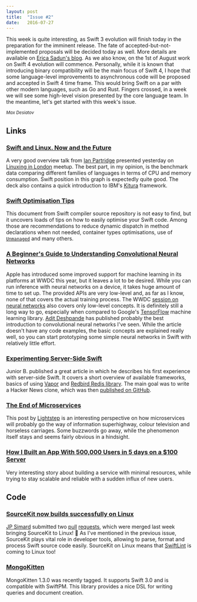 ```yaml
---
layout: post
title:  "Issue #2"
date:   2016-07-27
---
```


This week is quite interesting, as Swift 3 evolution will
finish today in the preparation for the imminent release.
The fate of accepted-but-not-implemented proposals will be decided today as well.
More details are available on [Erica Sadun's blog](http://ericasadun.com/2016/07/15/announcement-swift-3-endgame/).
As we also know, on the 1st of August work on Swift 4 evolution will commence. Personally, while
it is known that introducing binary compatibility will be the main focus of Swift 4, I hope that some
language-level improvements to asynchronous code will be proposed and accepted
in Swift 4 time frame. This would bring Swift on a par with other modern languages,
such as Go and Rust. Fingers crossed, in a week we will see some high-level vision presented by the
core language team. In the meantime, let's get started with this week's issue.

<small><i>Max Desiatov</i></small>

## Links

### [Swift and Linux. Now and the Future](https://speakerdeck.com/ianpartridge/swift-and-linux-now-and-the-future)

A very good overview talk from [Ian Partridge](https://twitter.com/alfa)
presented yesterday on [Linuxing in London](http://www.meetup.com/Linuxing-In-London/)
meetup. The best part, in my opinion, is the benchmark data comparing different
families of languages in terms of CPU and memory consumption. Swift position in
this graph is expectedly quite good. The deck also contains a quick introduction
to IBM's [Kitura](https://github.com/IBM-Swift/Kitura) framework.

### [Swift Optimisation Tips](https://github.com/apple/swift/blob/master/docs/OptimizationTips.rst)

This document from Swift compiler source repository is not easy to find, but it
uncovers loads of tips on how to easily optimise your Swift code. Among those
are recommendations to reduce dynamic dispatch in method declarations when not
needed, container types optimisations, use of
[`Unmanaged`](http://swiftdoc.org/v3.0/type/Unmanaged/) and many others.

### [A Beginner's Guide to Understanding Convolutional Neural Networks](https://adeshpande3.github.io/adeshpande3.github.io/A-Beginner's-Guide-To-Understanding-Convolutional-Neural-Networks/)

Apple has introduced some improved support for machine learning in its
platforms at WWDC this year, but it leaves a lot to be desired. While you can run
inference with neural networks on a device, it takes huge amount of time to set
up. The provided APIs are very low-level and, as far as I know, none of that
covers the actual training process. The WWDC
[session on neural networks](https://developer.apple.com/wwdc16/715) also
covers only low-level concepts. It is definitely still a long way to go,
especially when compared to Google's [TensorFlow](https://www.tensorflow.org) machine learning library.
[Adit Deshpande](https://adeshpande3.github.io) has published probably the
best introduction to convolutional neural networks I've seen. While the
article doesn't have any code examples, the basic concepts are explained
really well, so you can start prototyping some simple neural networks in
Swift with relatively little effort.

### [Experimenting Server-Side Swift](https://sideeffects.xyz/2016/experimenting-server-side-swift/)

Junior B. published a great article in which he describes his first experience
with server-side Swift. It covers a short overview of available frameworks,
basics of using [Vapor](http://qutheory.io) and
[Redbird Redis library](https://github.com/czechboy0/Redbird). The main goal was
to write a Hacker News clone, which was then
[published on GitHub](https://github.com/bontojr/swiftynews).

### [The End of Microservices](http://lightstep.com/blog/the-end-of-microservices/)

This post by [Lightstep](http://twitter.com/lightstephq) is an interesting
perspective on how microservices will probably go the way of information
superhighway, colour television and horseless carriages. Some buzzwords go
away, while the phenomenon itself stays and seems fairly obvious in a hindsight.

### [How I Built an App With 500,000 Users in 5 days on a $100 Server](https://medium.com/unboxd/how-i-built-an-app-with-500-000-users-in-5-days-on-a-100-server-77deeb238e83)

Very interesting story about building a service with minimal resources, while
trying to stay scalable and reliable with a sudden influx of new users.

## Code

### [SourceKit now builds successfully on Linux](https://github.com/apple/swift/pull/3594#issuecomment-234169759)

[JP Simard](https://twitter.com/simjp) submitted two
[pull](https://github.com/apple/swift/pull/3595)
[requests](https://github.com/apple/swift/pull/3594), which were merged last week bringing SourceKit to Linux! 🎉
As I've mentioned in the previous issue, SourceKit plays vital role in developer
tools, allowing to parse, format and process Swift source code easily.
SourceKit on Linux means that [SwiftLint](https://github.com/realm/SwiftLint)
is coming to Linux too!

### [MongoKitten](https://github.com/OpenKitten/MongoKitten)

MongoKitten 1.3.0 was recently tagged. It supports Swift 3.0 and is compatible
with SwiftPM. This library provides a nice DSL for writing queries and document creation.
